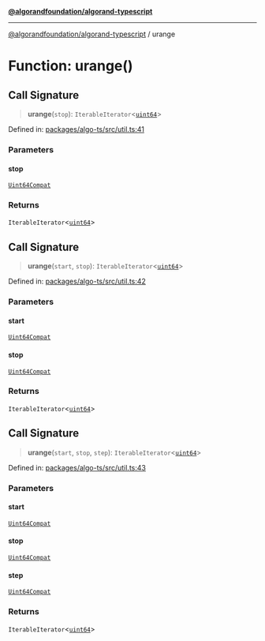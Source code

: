 [**@algorandfoundation/algorand-typescript**](../README.md)

***

[@algorandfoundation/algorand-typescript](../README.md) / urange

# Function: urange()

## Call Signature

> **urange**(`stop`): `IterableIterator`\<[`uint64`](../type-aliases/uint64.md)\>

Defined in: [packages/algo-ts/src/util.ts:41](https://github.com/algorandfoundation/puya-ts/blob/89ee9cf9a58d93e3ffbb727cfadf537835799a71/packages/algo-ts/src/util.ts#L41)

### Parameters

#### stop

[`Uint64Compat`](../type-aliases/Uint64Compat.md)

### Returns

`IterableIterator`\<[`uint64`](../type-aliases/uint64.md)\>

## Call Signature

> **urange**(`start`, `stop`): `IterableIterator`\<[`uint64`](../type-aliases/uint64.md)\>

Defined in: [packages/algo-ts/src/util.ts:42](https://github.com/algorandfoundation/puya-ts/blob/89ee9cf9a58d93e3ffbb727cfadf537835799a71/packages/algo-ts/src/util.ts#L42)

### Parameters

#### start

[`Uint64Compat`](../type-aliases/Uint64Compat.md)

#### stop

[`Uint64Compat`](../type-aliases/Uint64Compat.md)

### Returns

`IterableIterator`\<[`uint64`](../type-aliases/uint64.md)\>

## Call Signature

> **urange**(`start`, `stop`, `step`): `IterableIterator`\<[`uint64`](../type-aliases/uint64.md)\>

Defined in: [packages/algo-ts/src/util.ts:43](https://github.com/algorandfoundation/puya-ts/blob/89ee9cf9a58d93e3ffbb727cfadf537835799a71/packages/algo-ts/src/util.ts#L43)

### Parameters

#### start

[`Uint64Compat`](../type-aliases/Uint64Compat.md)

#### stop

[`Uint64Compat`](../type-aliases/Uint64Compat.md)

#### step

[`Uint64Compat`](../type-aliases/Uint64Compat.md)

### Returns

`IterableIterator`\<[`uint64`](../type-aliases/uint64.md)\>
